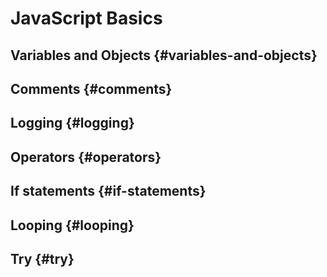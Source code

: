 # JavaScript Basics

## Variables and Objects {#variables-and-objects}

## Comments {#comments}

## Logging {#logging}

## Operators {#operators}

## If statements {#if-statements}

## Looping {#looping}

## Try {#try}